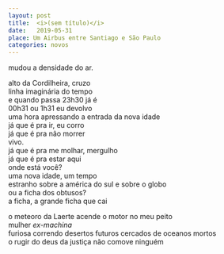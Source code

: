 ```yaml
---
layout: post
title:  <i>(sem título)</i>
date:   2019-05-31
place: Um Airbus entre Santiago e São Paulo
categories: novos
---
```


mudou a densidade do ar.  
<!--more-->
alto da Cordilheira, cruzo  
linha imaginária do tempo  
e quando passa 23h30 já é  
00h31 ou 1h31 eu devolvo  
uma hora apressando a entrada da nova idade  
já que é pra ir, eu corro  
já que é pra não morrer  
vivo.  
já que é pra me molhar, mergulho  
já que é pra estar aqui  
onde está você?  
uma nova idade, um tempo  
estranho sobre a américa do sul e sobre o globo  
ou a ficha dos obtusos?  
a ficha, a grande ficha que cai  

o meteoro da Laerte acende o motor no meu peito  
mulher *ex-machina*  
furiosa correndo desertos futuros cercados de oceanos mortos  
o rugir do deus da justiça não comove ninguém  
